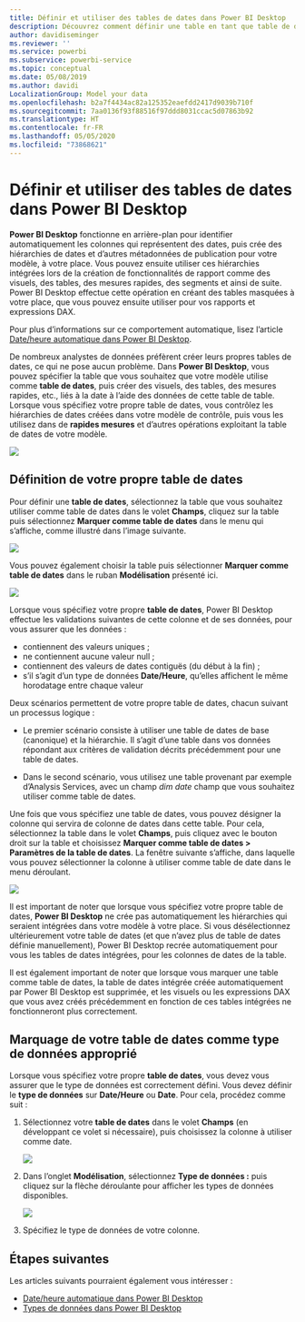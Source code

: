 ```yaml
---
title: Définir et utiliser des tables de dates dans Power BI Desktop
description: Découvrez comment définir une table en tant que table de dates, et ce que cela signifie, dans Power BI Desktop
author: davidiseminger
ms.reviewer: ''
ms.service: powerbi
ms.subservice: powerbi-service
ms.topic: conceptual
ms.date: 05/08/2019
ms.author: davidi
LocalizationGroup: Model your data
ms.openlocfilehash: b2a7f4434ac82a125352eaefdd2417d9039b710f
ms.sourcegitcommit: 7aa0136f93f88516f97ddd8031ccac5d07863b92
ms.translationtype: HT
ms.contentlocale: fr-FR
ms.lasthandoff: 05/05/2020
ms.locfileid: "73868621"
---
```

# <a name="set-and-use-date-tables-in-power-bi-desktop"></a>Définir et utiliser des tables de dates dans Power BI Desktop

**Power BI Desktop** fonctionne en arrière-plan pour identifier automatiquement les colonnes qui représentent des dates, puis crée des hiérarchies de dates et d’autres métadonnées de publication pour votre modèle, à votre place. Vous pouvez ensuite utiliser ces hiérarchies intégrées lors de la création de fonctionnalités de rapport comme des visuels, des tables, des mesures rapides, des segments et ainsi de suite. Power BI Desktop effectue cette opération en créant des tables masquées à votre place, que vous pouvez ensuite utiliser pour vos rapports et expressions DAX.

Pour plus d’informations sur ce comportement automatique, lisez l’article [Date/heure automatique dans Power BI Desktop](desktop-auto-date-time.md).

De nombreux analystes de données préfèrent créer leurs propres tables de dates, ce qui ne pose aucun problème. Dans **Power BI Desktop**, vous pouvez spécifier la table que vous souhaitez que votre modèle utilise comme **table de dates**, puis créer des visuels, des tables, des mesures rapides, etc., liés à la date à l’aide des données de cette table de table. Lorsque vous spécifiez votre propre table de dates, vous contrôlez les hiérarchies de dates créées dans votre modèle de contrôle, puis vous les utilisez dans de **rapides mesures** et d’autres opérations exploitant la table de dates de votre modèle. 

![](media/desktop-date-tables/date-tables_01.png)

## <a name="setting-your-own-date-table"></a>Définition de votre propre table de dates

Pour définir une **table de dates**, sélectionnez la table que vous souhaitez utiliser comme table de dates dans le volet **Champs**, cliquez sur la table puis sélectionnez **Marquer comme table de dates** dans le menu qui s’affiche, comme illustré dans l’image suivante.

![](media/desktop-date-tables/date-tables_02.png)

Vous pouvez également choisir la table puis sélectionner **Marquer comme table de dates** dans le ruban **Modélisation** présenté ici.

![](media/desktop-date-tables/date-tables_02b.png)

Lorsque vous spécifiez votre propre **table de dates**, Power BI Desktop effectue les validations suivantes de cette colonne et de ses données, pour vous assurer que les données :

* contiennent des valeurs uniques ;
* ne contiennent aucune valeur null ;
* contiennent des valeurs de dates contiguës (du début à la fin) ;
* s’il s’agit d’un type de données **Date/Heure**, qu’elles affichent le même horodatage entre chaque valeur

Deux scénarios permettent de votre propre table de dates, chacun suivant un processus logique :

* Le premier scénario consiste à utiliser une table de dates de base (canonique) et la hiérarchie. Il s’agit d’une table dans vos données répondant aux critères de validation décrits précédemment pour une table de dates. 

* Dans le second scénario, vous utilisez une table provenant par exemple d’Analysis Services, avec un champ *dim date* champ que vous souhaitez utiliser comme table de dates. 

Une fois que vous spécifiez une table de dates, vous pouvez désigner la colonne qui servira de colonne de dates dans cette table. Pour cela, sélectionnez la table dans le volet **Champs**, puis cliquez avec le bouton droit sur la table et choisissez **Marquer comme table de dates > Paramètres de la table de dates**. La fenêtre suivante s’affiche, dans laquelle vous pouvez sélectionner la colonne à utiliser comme table de date dans le menu déroulant.

![](media/desktop-date-tables/date-tables_03.png)

Il est important de noter que lorsque vous spécifiez votre propre table de dates, **Power BI Desktop** ne crée pas automatiquement les hiérarchies qui seraient intégrées dans votre modèle à votre place. Si vous désélectionnez ultérieurement votre table de dates (et que n’avez plus de table de dates définie manuellement), Power BI Desktop recrée automatiquement pour vous les tables de dates intégrées, pour les colonnes de dates de la table.

Il est également important de noter que lorsque vous marquer une table comme table de dates, la table de dates intégrée créée automatiquement par Power BI Desktop est supprimée, et les visuels ou les expressions DAX que vous avez créés précédemment en fonction de ces tables intégrées ne fonctionneront plus correctement. 

## <a name="marking-your-date-table-as-the-appropriate-data-type"></a>Marquage de votre table de dates comme type de données approprié

Lorsque vous spécifiez votre propre **table de dates**, vous devez vous assurer que le type de données est correctement défini. Vous devez définir le **type de données** sur **Date/Heure** ou **Date**. Pour cela, procédez comme suit :

1. Sélectionnez votre **table de dates** dans le volet **Champs** (en développant ce volet si nécessaire), puis choisissez la colonne à utiliser comme date.
   
    ![](media/desktop-date-tables/date-tables_04.png) 

2. Dans l’onglet **Modélisation**, sélectionnez **Type de données :** puis cliquez sur la flèche déroulante pour afficher les types de données disponibles.

    ![](media/desktop-date-tables/date-tables_05.png)

3. Spécifiez le type de données de votre colonne. 


## <a name="next-steps"></a>Étapes suivantes

Les articles suivants pourraient également vous intéresser :

* [Date/heure automatique dans Power BI Desktop](desktop-auto-date-time.md)
* [Types de données dans Power BI Desktop](desktop-data-types.md)
